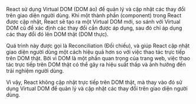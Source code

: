 React sử dụng Virtual DOM (DOM ảo) để quản lý và cập nhật các thay đổi trên giao diện người dùng. Khi một thành phần (component) trong React được cập nhật, React sẽ tạo ra một Virtual DOM mới, so sánh với Virtual DOM cũ để xác định các thay đổi cần được áp dụng, sau đó chỉ áp dụng các thay đổi đó lên DOM thật (DOM thực).

Quá trình này được gọi là Reconciliation (Đối chiếu), và giúp React cập nhật giao diện người dùng một cách hiệu quả hơn so với việc thao tác trực tiếp trên DOM thật. Bởi vì DOM là một phần quan trọng của trang web, việc thao tác trực tiếp trên DOM thật có thể gây ra hiệu suất thấp và ảnh hưởng đến trải nghiệm người dùng.

Vì vậy, React không cập nhật trực tiếp trên DOM thật, mà thay vào đó sử dụng Virtual DOM để quản lý và cập nhật các thay đổi trên giao diện người dùng.